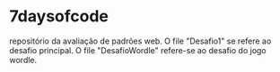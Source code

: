 # 7daysofcode
repositório da avaliação de padrões web.
O file "Desafio1" se refere ao desafio principal.
O file "DesafioWordle" refere-se ao desafio do jogo wordle.

